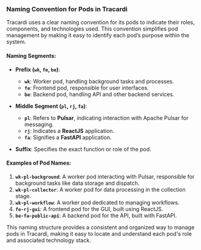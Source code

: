 ### Naming Convention for Pods in Tracardi

Tracardi uses a clear naming convention for its pods to indicate their roles, components, and technologies used. This
convention simplifies pod management by making it easy to identify each pod’s purpose within the system.

#### Naming Segments:

- **Prefix (`wk`, `fe`, `be`)**:
    - **`wk`**: Worker pod, handling background tasks and processes.
    - **`fe`**: Frontend pod, responsible for user interfaces.
    - **`be`**: Backend pod, handling API and other backend services.

- **Middle Segment (`pl`, `rj`, `fa`)**:
    - **`pl`**: Refers to **Pulsar**, indicating interaction with Apache Pulsar for messaging.
    - **`rj`**: Indicates a **ReactJS** application.
    - **`fa`**: Signifies a **FastAPI** application.

- **Suffix**: Specifies the exact function or role of the pod.

#### Examples of Pod Names:

1. **`wk-pl-background`**: A worker pod interacting with Pulsar, responsible for background tasks like data storage and
   dispatch.
2. **`wk-pl-collector`**: A worker pod for data processing in the collection stage.
3. **`wk-pl-workflow`**: A worker pod dedicated to managing workflows.
4. **`fe-rj-gui`**: A frontend pod for the GUI, built using ReactJS.
5. **`be-fa-public-api`**: A backend pod for the API, built with FastAPI.

This naming structure provides a consistent and organized way to manage pods in Tracardi, making it easy to locate and
understand each pod's role and associated technology stack.